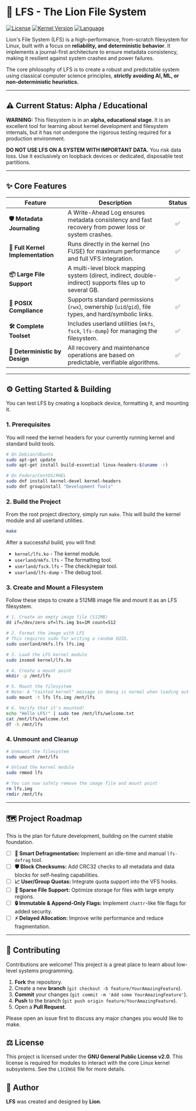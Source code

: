 # 🦁 LFS - The Lion File System

[![License](https://img.shields.io/badge/License-GPLv2-blue.svg)](https://www.gnu.org/licenses/old-licenses/gpl-2.0.en.html)
[![Kernel Version](https://img.shields.io/badge/Kernel-5.x+-orange.svg)](#)
[![Language](https://img.shields.io/badge/Language-C-informational.svg)](#)

Lion's File System (LFS) is a high-performance, from-scratch filesystem for Linux, built with a focus on **reliability, and deterministic behavior**. It implements a journal-first architecture to ensure metadata consistency, making it resilient against system crashes and power failures.

The core philosophy of LFS is to create a robust and predictable system using classical computer science principles, **strictly avoiding AI, ML, or non-deterministic heuristics.**

---

## ⚠️ Current Status: Alpha / Educational

**WARNING:** This filesystem is in an **alpha, educational stage**. It is an excellent tool for learning about kernel development and filesystem internals, but it has not undergone the rigorous testing required for a production environment.

**DO NOT USE LFS ON A SYSTEM WITH IMPORTANT DATA.** You risk data loss. Use it exclusively on loopback devices or dedicated, disposable test partitions.

---

## ✨ Core Features

| Feature                         | Description                                                                                             | Status |
| ------------------------------- | ------------------------------------------------------------------------------------------------------- | :----: |
| **🛡️ Metadata Journaling**      | A Write-Ahead Log ensures metadata consistency and fast recovery from power loss or system crashes.     |   ✅   |
| **🚀 Full Kernel Implementation** | Runs directly in the kernel (no FUSE) for maximum performance and full VFS integration.                 |   ✅   |
| **📦 Large File Support**       | A multi-level block mapping system (direct, indirect, double-indirect) supports files up to several GB. |   ✅   |
| **🔗 POSIX Compliance**          | Supports standard permissions (`rwx`), ownership (`uid`/`gid`), file types, and hard/symbolic links.      |   ✅   |
| **🛠️ Complete Toolset**          | Includes userland utilities (`mkfs`, `fsck`, `lfs-dump`) for managing the filesystem.                   |   ✅   |
| **📄 Deterministic by Design**   | All recovery and maintenance operations are based on predictable, verifiable algorithms.                |   ✅   |

---

## ⚙️ Getting Started & Building

You can test LFS by creating a loopback device, formatting it, and mounting it.

### 1. Prerequisites

You will need the kernel headers for your currently running kernel and standard build tools.

```bash
# On Debian/Ubuntu
sudo apt-get update
sudo apt-get install build-essential linux-headers-$(uname -r)

# On Fedora/CentOS/RHEL
sudo dnf install kernel-devel kernel-headers
sudo dnf groupinstall "Development Tools"
```

### 2. Build the Project

From the root project directory, simply run `make`. This will build the kernel module and all userland utilities.

```bash
make
```

After a successful build, you will find:
- `kernel/lfs.ko` - The kernel module.
- `userland/mkfs.lfs` - The formatting tool.
- `userland/fsck.lfs` - The check/repair tool.
- `userland/lfs-dump` - The debug tool.

### 3. Create and Mount a Filesystem

Follow these steps to create a 512MB image file and mount it as an LFS filesystem.

```bash
# 1. Create an empty image file (512MB)
dd if=/dev/zero of=lfs.img bs=1M count=512

# 2. Format the image with LFS
# This requires sudo for writing a random UUID.
sudo userland/mkfs.lfs lfs.img

# 3. Load the LFS kernel module
sudo insmod kernel/lfs.ko

# 4. Create a mount point
mkdir -p /mnt/lfs

# 5. Mount the filesystem
# Note: A "tainted kernel" message in dmesg is normal when loading out-of-tree modules.
sudo mount -t lfs lfs.img /mnt/lfs

# 6. Verify that it's mounted!
echo "Hello LFS!" | sudo tee /mnt/lfs/welcome.txt
cat /mnt/lfs/welcome.txt
df -h /mnt/lfs
```

### 4. Unmount and Cleanup

```bash
# Unmount the filesystem
sudo umount /mnt/lfs

# Unload the kernel module
sudo rmmod lfs

# You can now safely remove the image file and mount point
rm lfs.img
rmdir /mnt/lfs
```

---

## 🗺️ Project Roadmap

This is the plan for future development, building on the current stable foundation.

-   [ ] **🚀 Smart Defragmentation:** Implement an idle-time and manual `lfs-defrag` tool.
-   [ ] **🛡️ Block Checksums:** Add CRC32 checks to all metadata and data blocks for self-healing capabilities.
-   [ ] **📈 User/Group Quotas:** Integrate quota support into the VFS hooks.
-   [ ] **💨 Sparse File Support:** Optimize storage for files with large empty regions.
-   [ ] **🔒 Immutable & Append-Only Flags:** Implement `chattr`-like file flags for added security.
-   [ ] **⚡ Delayed Allocation:** Improve write performance and reduce fragmentation.

---

## 🤝 Contributing

Contributions are welcome! This project is a great place to learn about low-level systems programming.

1.  **Fork** the repository.
2.  Create a new **branch** (`git checkout -b feature/YourAmazingFeature`).
3.  **Commit** your changes (`git commit -m 'Add some YourAmazingFeature'`).
4.  **Push** to the branch (`git push origin feature/YourAmazingFeature`).
5.  Open a **Pull Request**.

Please open an issue first to discuss any major changes you would like to make.

## ⚖️ License

This project is licensed under the **GNU General Public License v2.0**. This license is required for modules to interact with the core Linux kernel subsystems. See the `LICENSE` file for more details.

## 👤 Author

**LFS** was created and designed by **Lion**.